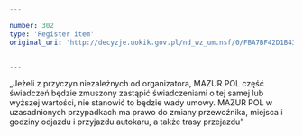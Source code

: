 ```yaml
---

number: 302
type: 'Register item'
original_uri: 'http://decyzje.uokik.gov.pl/nd_wz_um.nsf/0/FBA7BF42D1B437E2C12572DD003294DA?OpenDocument'


---
```


„Jeżeli z przyczyn niezależnych od organizatora, MAZUR POL część świadczeń będzie zmuszony zastąpić świadczeniami o tej samej lub wyższej wartości, nie stanowić to będzie wady umowy. MAZUR POL w uzasadnionych przypadkach ma prawo do zmiany przewoźnika, miejsca i godziny odjazdu i przyjazdu autokaru, a także trasy przejazdu”
